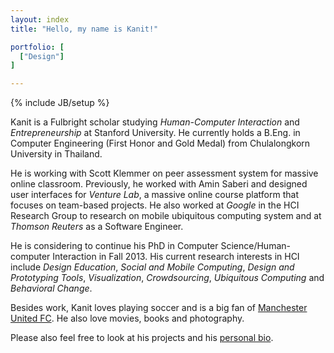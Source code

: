 ```yaml
---
layout: index
title: "Hello, my name is Kanit!"

portfolio: [
  ["Design"]
]

---
```

{% include JB/setup %}

Kanit is a Fulbright scholar studying *Human-Computer Interaction* and *Entrepreneurship* at Stanford University.  He currently holds a B.Eng. in Computer Engineering (First Honor and Gold Medal) from Chulalongkorn University in Thailand.

He is working with Scott Klemmer on peer assessment system for massive online classroom.  Previously, he worked with Amin Saberi and designed user interfaces for *Venture Lab*, a massive online course platform that focuses on team-based projects.  He also worked at *Google* in the HCI Research Group to research on mobile ubiquitous computing system and at *Thomson Reuters* as a Software Engineer.

He is considering to continue his PhD in Computer Science/Human-computer Interaction in Fall 2013.  His current research interests in HCI include  *Design Education*, *Social and Mobile Computing*, *Design and
Prototyping Tools*, *Visualization*, *Crowdsourcing*, *Ubiquitous Computing* and *Behavioral Change*.

Besides work, Kanit loves playing soccer and is a big fan of [Manchester United FC](http://www.manutd.com]).  He also love movies, books and photography.  <!--He also blogs both in [English](/blogs.html) and [Thai](http://blog.yellowpigz.com).-->


Please also feel free to look at his projects and his [personal bio](/bio.html).
